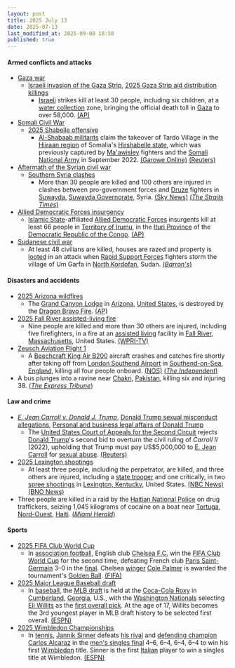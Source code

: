 ```yaml
---
layout: post
title: 2025 July 13
date: 2025-07-13
last_modified_at: 2025-09-08 18:50
published: true
---
```



#### Armed conflicts and attacks

* [Gaza war](https://en.wikipedia.org/wiki/Gaza_war "Gaza war")
  * [Israeli invasion of the Gaza Strip](https://en.wikipedia.org/wiki/Israeli_invasion_of_the_Gaza_Strip "Israeli invasion of the Gaza Strip"), [2025 Gaza Strip aid distribution killings](https://en.wikipedia.org/wiki/2025_Gaza_Strip_aid_distribution_killings "2025 Gaza Strip aid distribution killings")
    * [Israeli](https://en.wikipedia.org/wiki/Israel_Defense_Forces "Israel Defense Forces") strikes kill at least 30 people, including six children, at a [water collection](https://en.wikipedia.org/wiki/Humanitarian_aid_to_Gaza "Humanitarian aid to Gaza") zone, bringing the official death toll in [Gaza](https://en.wikipedia.org/wiki/Gaza_Strip "Gaza Strip") to over 58,000. [(AP)](https://apnews.com/article/israel-gaza-hamas-war-news-07-13-2025-5e76320974342d97f068d0673d2c8847)
* [Somali Civil War](https://en.wikipedia.org/wiki/Somali_Civil_War_%282009%E2%80%93present%29 "Somali Civil War (2009–present)")
  * [2025 Shabelle offensive](https://en.wikipedia.org/wiki/2025_Shabelle_offensive "2025 Shabelle offensive")
    * [Al-Shabaab militants](https://en.wikipedia.org/wiki/Al-Shabaab_%28militant_group%29 "Al-Shabaab (militant group)") claim the takeover of Tardo Village in the [Hiiraan region](https://en.wikipedia.org/wiki/Hiran%2C_Somalia "Hiran, Somalia") of Somalia's [Hirshabelle state](https://en.wikipedia.org/wiki/Hirshabelle "Hirshabelle"), which was previously captured by [Ma'awisley](https://en.wikipedia.org/wiki/Ma%27awisley "Ma'awisley") fighters and the [Somali National Army](https://en.wikipedia.org/wiki/Somali_National_Army "Somali National Army") in September 2022. [(Garowe Online)](https://garoweonline.com/en/news/somalia/al-shabaab-seizes-key-village-in-central-somalia-amid-escalating-battle) [(Reuters)](https://www.reuters.com/world/africa/al-shabaab-captures-central-somali-town-presses-with-advance-2025-07-14/)
* [Aftermath of the Syrian civil war](https://en.wikipedia.org/wiki/Syrian_civil_war#Fall_of_the_Assad_regime,_transitional_government_(2024–present) "Syrian civil war")
  * [Southern Syria clashes](https://en.wikipedia.org/wiki/Southern_Syria_clashes_%28July_2025-present%29 "Southern Syria clashes (July 2025-present)")
    * More than 30 people are killed and 100 others are injured in clashes between pro-government forces and [Druze](https://en.wikipedia.org/wiki/Druze "Druze") fighters in [Suwayda](https://en.wikipedia.org/wiki/Suwayda "Suwayda"), [Suwayda Governorate](https://en.wikipedia.org/wiki/Suwayda_Governorate "Suwayda Governorate"), Syria. [(Sky News)](https://news.sky.com/story/at-least-30-dead-100-injured-in-clashes-between-armed-groups-in-southern-city-of-sweida-say-syrian-officials-13396334) [(*The Straits Times*)](https://www.straitstimes.com/world/europe/more-than-30-killed-in-sectarian-clashes-in-syrias-sweida-interior-ministry-says)
* [Allied Democratic Forces insurgency](https://en.wikipedia.org/wiki/Allied_Democratic_Forces_insurgency "Allied Democratic Forces insurgency")
  * [Islamic State](https://en.wikipedia.org/wiki/Islamic_State "Islamic State")-affiliated [Allied Democratic Forces](https://en.wikipedia.org/wiki/Allied_Democratic_Forces "Allied Democratic Forces") insurgents kill at least 66 people in [Territory of Irumu](https://en.wikipedia.org/wiki/Irumu_Territory "Irumu Territory"), in the [Ituri Province](https://en.wikipedia.org/wiki/Ituri_Province "Ituri Province") of the [Democratic Republic of the Congo](https://en.wikipedia.org/wiki/Democratic_Republic_of_the_Congo "Democratic Republic of the Congo"). [(AP)](https://apnews.com/article/allied-democratic-forces-congo-attack-irumu-ituri-657034df1abab3f76c1951ad575cf654)
* [Sudanese civil war](https://en.wikipedia.org/wiki/Sudanese_civil_war_%282023%E2%80%93present%29 "Sudanese civil war (2023–present)")
  * At least 48 civilians are killed, houses are razed and property is [looted](https://en.wikipedia.org/wiki/Looting "Looting") in an attack when [Rapid Support Forces](https://en.wikipedia.org/wiki/Rapid_Support_Forces "Rapid Support Forces") fighters storm the village of Um Garfa in [North Kordofan](https://en.wikipedia.org/wiki/North_Kordofan "North Kordofan"), Sudan. [(*Barron's*)](https://www.barrons.com/news/paramilitary-attack-kills-48-in-central-sudan-village-war-monitor-053f85fd)

#### Disasters and accidents

* [2025 Arizona wildfires](https://en.wikipedia.org/wiki/2025_Arizona_wildfires "2025 Arizona wildfires")
  * The [Grand Canyon Lodge](https://en.wikipedia.org/wiki/Grand_Canyon_Lodge "Grand Canyon Lodge") in [Arizona](https://en.wikipedia.org/wiki/Arizona "Arizona"), [United States](https://en.wikipedia.org/wiki/United_States "United States"), is destroyed by the [Dragon Bravo Fire](https://en.wikipedia.org/wiki/Dragon_Bravo_Fire "Dragon Bravo Fire"). [(AP)](https://apnews.com/article/grand-canyon-wildfire-lodge-north-rim-f3510c22a6fddc9ff1322dbd450aedb8)
* [2025 Fall River assisted-living fire](https://en.wikipedia.org/wiki/2025_Fall_River_assisted-living_fire "2025 Fall River assisted-living fire")
  * Nine people are killed and more than 30 others are injured, including five firefighters, in a fire at an [assisted living](https://en.wikipedia.org/wiki/Assisted_living "Assisted living") facility in [Fall River](https://en.wikipedia.org/wiki/Fall_River%2C_Massachusetts "Fall River, Massachusetts"), [Massachusetts](https://en.wikipedia.org/wiki/Massachusetts "Massachusetts"), United States. [(WPRI-TV)](https://www.wpri.com/news/local-news/se-mass/crews-battling-fire-at-assisted-living-facility-in-fall-river/)
* [Zeusch Aviation Flight 1](https://en.wikipedia.org/wiki/Zeusch_Aviation_Flight_1 "Zeusch Aviation Flight 1")
  * A [Beechcraft King Air B200](https://en.wikipedia.org/wiki/Beechcraft_King_Air_B200 "Beechcraft King Air B200") aircraft crashes and catches fire shortly after taking off from [London Southend Airport](https://en.wikipedia.org/wiki/London_Southend_Airport "London Southend Airport") in [Southend-on-Sea](https://en.wikipedia.org/wiki/Southend-on-Sea "Southend-on-Sea"), [England](https://en.wikipedia.org/wiki/England "England"), killing all four people onboard. [(NOS)](https://nos.nl/artikel/2574934-klein-vliegtuig-van-nederlands-bedrijf-neergestort-bij-londen-southend-airport) [(*The Independent*)](https://www.independent.co.uk/news/uk/home-news/southend-airport-plane-crash-victims-latest-updates-b2788176.html)
* A bus plunges into a ravine near [Chakri](https://en.wikipedia.org/wiki/Chakri%2C_Rawalpindi "Chakri, Rawalpindi"), [Pakistan](https://en.wikipedia.org/wiki/Pakistan "Pakistan"), killing six and injuring 38. [(*The Express Tribune*)](https://tribune.com.pk/story/2555696/six-dead-38-injured-as-bus-plunges-into-ravine-near-chakri-interchange)

#### Law and crime

* *[E. Jean Carroll v. Donald J. Trump](https://en.wikipedia.org/wiki/E._Jean_Carroll_v._Donald_J._Trump "E. Jean Carroll v. Donald J. Trump")*, [Donald Trump sexual misconduct allegations](https://en.wikipedia.org/wiki/Donald_Trump_sexual_misconduct_allegations "Donald Trump sexual misconduct allegations"), [Personal and business legal affairs of Donald Trump](https://en.wikipedia.org/wiki/Personal_and_business_legal_affairs_of_Donald_Trump "Personal and business legal affairs of Donald Trump")
  * The [United States Court of Appeals for the Second Circuit](https://en.wikipedia.org/wiki/United_States_Court_of_Appeals_for_the_Second_Circuit "United States Court of Appeals for the Second Circuit") rejects [Donald Trump](https://en.wikipedia.org/wiki/Donald_Trump "Donald Trump")'s second bid to overturn the civil ruling of *Carroll II* (2022), upholding that Trump must pay US$5,000,000 to [E. Jean Carroll](https://en.wikipedia.org/wiki/E._Jean_Carroll "E. Jean Carroll") for [sexual abuse](https://en.wikipedia.org/wiki/Sexual_abuse "Sexual abuse"). [(Reuters)](https://www.reuters.com/world/us/us-appeals-court-wont-reconsider-trumps-5-million-loss-e-jean-carroll-2025-06-13/)
* [2025 Lexington shootings](https://en.wikipedia.org/wiki/2025_Lexington_shootings "2025 Lexington shootings")
  * At least three people, including the perpetrator, are killed, and three others are injured, including a [state trooper](https://en.wikipedia.org/wiki/Kentucky_State_Police "Kentucky State Police") and one critically, in two [spree shootings](https://en.wikipedia.org/wiki/Spree_killer "Spree killer") in [Lexington, Kentucky](https://en.wikipedia.org/wiki/Lexington%2C_Kentucky "Lexington, Kentucky"), United States. [(NBC News)](https://www.nbcnews.com/news/us-news/kentucky-shootings-rcna218553) [(BNO News)](https://bnonews.com/index.php/2025/07/church-shooting-in-lexington-kentucky-kills-2-trooper-among-injured/)
* Three people are killed in a raid by the [Haitian National Police](https://en.wikipedia.org/wiki/Haitian_National_Police "Haitian National Police") on drug traffickers, seizing 1,045 kilograms of cocaine on a boat near [Tortuga](https://en.wikipedia.org/wiki/Tortuga_%28Haiti%29 "Tortuga (Haiti)"), [Nord-Ouest](https://en.wikipedia.org/wiki/Nord-Ouest_%28department%29 "Nord-Ouest (department)"), [Haiti](https://en.wikipedia.org/wiki/Haiti "Haiti"). [(*Miami Herald*)](https://www.miamiherald.com/news/nation-world/world/americas/haiti/article310645715.html)

#### Sports

* [2025 FIFA Club World Cup](https://en.wikipedia.org/wiki/2025_FIFA_Club_World_Cup "2025 FIFA Club World Cup")
  * In [association football](https://en.wikipedia.org/wiki/Association_football "Association football"), English club [Chelsea F.C.](https://en.wikipedia.org/wiki/Chelsea_F.C. "Chelsea F.C.") win the [FIFA Club World Cup](https://en.wikipedia.org/wiki/FIFA_Club_World_Cup "FIFA Club World Cup") for the second time, defeating French club [Paris Saint-Germain](https://en.wikipedia.org/wiki/Paris_Saint-Germain_FC "Paris Saint-Germain FC") 3–0 in the [final](https://en.wikipedia.org/wiki/2025_FIFA_Club_World_Cup_final "2025 FIFA Club World Cup final"). Chelsea [winger](https://en.wikipedia.org/wiki/Winger_%28association_football%29 "Winger (association football)") [Cole Palmer](https://en.wikipedia.org/wiki/Cole_Palmer "Cole Palmer") is awarded the tournament's [Golden Ball](https://en.wikipedia.org/wiki/Golden_Ball_%28FIFA_Club_World_Cup%29 "Golden Ball (FIFA Club World Cup)"). [(FIFA)](https://www.fifa.com/en/match-centre/match/10005/289175/289190/400019210)
* [2025 Major League Baseball draft](https://en.wikipedia.org/wiki/2025_Major_League_Baseball_draft "2025 Major League Baseball draft")
  * In [baseball](https://en.wikipedia.org/wiki/Baseball "Baseball"), the [MLB draft](https://en.wikipedia.org/wiki/Major_League_Baseball_draft "Major League Baseball draft") is held at the [Coca-Cola Roxy](https://en.wikipedia.org/wiki/Coca-Cola_Roxy "Coca-Cola Roxy") in [Cumberland](https://en.wikipedia.org/wiki/Cumberland%2C_Georgia "Cumberland, Georgia"), [Georgia](https://en.wikipedia.org/wiki/Georgia_%28U.S._state%29 "Georgia (U.S. state)"), U.S., with the [Washington Nationals](https://en.wikipedia.org/wiki/Washington_Nationals "Washington Nationals") selecting [Eli Willits](https://en.wikipedia.org/wiki/Eli_Willits "Eli Willits") as the [first overall pick](https://en.wikipedia.org/wiki/List_of_first_overall_Major_League_Baseball_draft_picks "List of first overall Major League Baseball draft picks"). At the age of 17, Willits becomes the 3rd youngest player in MLB draft history to be selected first overall. [(ESPN)](https://www.mlb.com/news/eli-willits-drafted-no-1-by-nationals-in-2025-mlb-draft)
* [2025 Wimbledon Championships](https://en.wikipedia.org/wiki/2025_Wimbledon_Championships "2025 Wimbledon Championships")
  * In [tennis](https://en.wikipedia.org/wiki/Tennis "Tennis"), [Jannik Sinner](https://en.wikipedia.org/wiki/Jannik_Sinner "Jannik Sinner") defeats [his rival](https://en.wikipedia.org/wiki/Alcaraz%E2%80%93Sinner_rivalry "Alcaraz–Sinner rivalry") and [defending champion](https://en.wikipedia.org/wiki/2024_Wimbledon_Championships_%E2%80%93_Men%27s_singles "2024 Wimbledon Championships – Men's singles") [Carlos Alcaraz](https://en.wikipedia.org/wiki/Carlos_Alcaraz "Carlos Alcaraz") in the  [men's singles final](https://en.wikipedia.org/wiki/2025_Wimbledon_Championships_%E2%80%93_Men%27s_singles "2025 Wimbledon Championships – Men's singles") 4–6, 6–4, 6–4, 6–4 to win his first [Wimbledon](https://en.wikipedia.org/wiki/Wimbledon_Championships "Wimbledon Championships") title. Sinner is the first [Italian](https://en.wikipedia.org/wiki/Tennis_in_Italy "Tennis in Italy") player to win a singles title at Wimbledon. [(ESPN)](https://www.espn.com/tennis/story/_/id/45732583/jannik-sinner-defeats-carlos-alcaraz-rematch-win-wimbledon-2025-men-singles-title)
